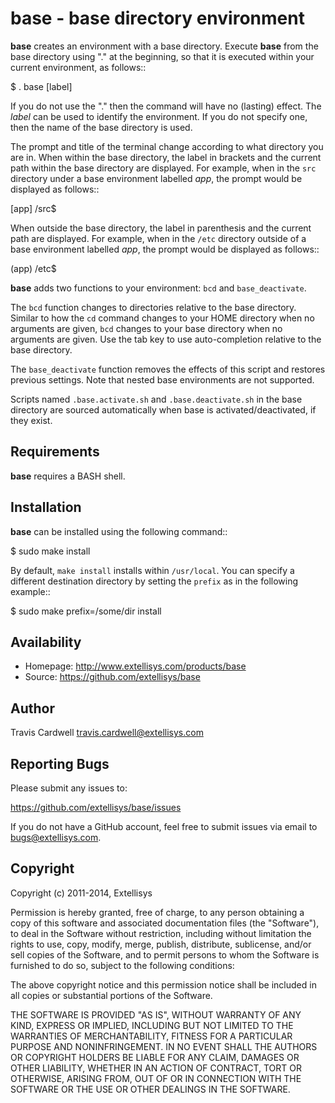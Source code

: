 base - base directory environment
=================================

**base** creates an environment with a base directory.  Execute **base** from
the base directory using "." at the beginning, so that it is executed within
your current environment, as follows::

  $ . base [label]

If you do not use the "." then the command will have no (lasting) effect.  The
*label* can be used to identify the environment.  If you do not specify one,
then the name of the base directory is used.

The prompt and title of the terminal change according to what directory you
are in.  When within the base directory, the label in brackets and the current
path within the base directory are displayed.  For example, when in the `src`
directory under a base environment labelled *app*, the prompt would be
displayed as follows::

  [app] /src$

When outside the base directory, the label in parenthesis and the current path
are displayed.  For example, when in the `/etc` directory outside of a base
environment labelled *app*, the prompt would be displayed as follows::

  (app) /etc$

**base** adds two functions to your environment: `bcd` and `base_deactivate`.

The `bcd` function changes to directories relative to the base directory.
Similar to how the `cd` command changes to your HOME directory when no
arguments are given, `bcd` changes to your base directory when no arguments
are given.  Use the tab key to use auto-completion relative to the base
directory.

The `base_deactivate` function removes the effects of this script and restores
previous settings.  Note that nested base environments are not supported.

Scripts named `.base.activate.sh` and `.base.deactivate.sh` in the base
directory are sourced automatically when base is activated/deactivated, if
they exist.

Requirements
------------

**base** requires a BASH shell.

Installation
------------

**base** can be installed using the following command::

  $ sudo make install

By default, `make install` installs within `/usr/local`.  You can specify a
different destination directory by setting the `prefix` as in the following
example::

  $ sudo make prefix=/some/dir install

Availability
------------

* Homepage: http://www.extellisys.com/products/base
* Source: https://github.com/extellisys/base

Author
------

Travis Cardwell <travis.cardwell@extellisys.com>

Reporting Bugs
--------------

Please submit any issues to:

https://github.com/extellisys/base/issues

If you do not have a GitHub account, feel free to submit issues via email to
<bugs@extellisys.com>.

Copyright
---------

Copyright (c) 2011-2014, Extellisys

Permission is hereby granted, free of charge, to any person obtaining a copy
of this software and associated documentation files (the "Software"), to deal
in the Software without restriction, including without limitation the rights
to use, copy, modify, merge, publish, distribute, sublicense, and/or sell
copies of the Software, and to permit persons to whom the Software is
furnished to do so, subject to the following conditions:

The above copyright notice and this permission notice shall be included in all
copies or substantial portions of the Software.

THE SOFTWARE IS PROVIDED "AS IS", WITHOUT WARRANTY OF ANY KIND, EXPRESS OR
IMPLIED, INCLUDING BUT NOT LIMITED TO THE WARRANTIES OF MERCHANTABILITY,
FITNESS FOR A PARTICULAR PURPOSE AND NONINFRINGEMENT. IN NO EVENT SHALL THE
AUTHORS OR COPYRIGHT HOLDERS BE LIABLE FOR ANY CLAIM, DAMAGES OR OTHER
LIABILITY, WHETHER IN AN ACTION OF CONTRACT, TORT OR OTHERWISE, ARISING FROM,
OUT OF OR IN CONNECTION WITH THE SOFTWARE OR THE USE OR OTHER DEALINGS IN THE
SOFTWARE.
